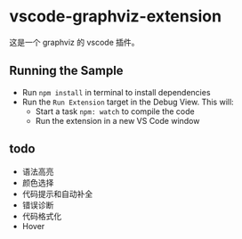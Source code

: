 # vscode-graphviz-extension

这是一个 graphviz 的 vscode 插件。

## Running the Sample

- Run `npm install` in terminal to install dependencies
- Run the `Run Extension` target in the Debug View. This will:
	- Start a task `npm: watch` to compile the code
	- Run the extension in a new VS Code window

## todo
 - 语法高亮
 - 颜色选择
 - 代码提示和自动补全
 - 错误诊断
 - 代码格式化
 - Hover
